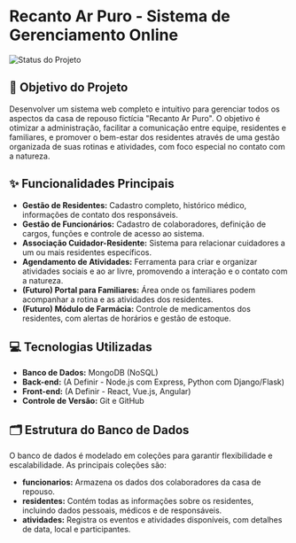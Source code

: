 # Recanto Ar Puro - Sistema de Gerenciamento Online

![Status do Projeto](https://img.shields.io/badge/status-em--desenvolvimento-yellow)

## 🎯 Objetivo do Projeto

Desenvolver um sistema web completo e intuitivo para gerenciar todos os aspectos da casa de repouso fictícia "Recanto Ar Puro". O objetivo é otimizar a administração, facilitar a comunicação entre equipe, residentes e familiares, e promover o bem-estar dos residentes através de uma gestão organizada de suas rotinas e atividades, com foco especial no contato com a natureza.

## ✨ Funcionalidades Principais

- **Gestão de Residentes:** Cadastro completo, histórico médico, informações de contato dos responsáveis.
- **Gestão de Funcionários:** Cadastro de colaboradores, definição de cargos, funções e controle de acesso ao sistema.
- **Associação Cuidador-Residente:** Sistema para relacionar cuidadores a um ou mais residentes específicos.
- **Agendamento de Atividades:** Ferramenta para criar e organizar atividades sociais e ao ar livre, promovendo a interação e o contato com a natureza.
- **(Futuro) Portal para Familiares:** Área onde os familiares podem acompanhar a rotina e as atividades dos residentes.
- **(Futuro) Módulo de Farmácia:** Controle de medicamentos dos residentes, com alertas de horários e gestão de estoque.

## 💻 Tecnologias Utilizadas

- **Banco de Dados:** MongoDB (NoSQL)
- **Back-end:** (A Definir - Node.js com Express, Python com Django/Flask)
- **Front-end:** (A Definir - React, Vue.js, Angular)
- **Controle de Versão:** Git e GitHub


## 🗂️ Estrutura do Banco de Dados
O banco de dados é modelado em coleções para garantir flexibilidade e escalabilidade. As principais coleções são:

- **funcionarios:** Armazena os dados dos colaboradores da casa de repouso.
- **residentes:** Contém todas as informações sobre os residentes, incluindo dados pessoais, médicos e de responsáveis.
- **atividades:** Registra os eventos e atividades disponíveis, com detalhes de data, local e participantes.


